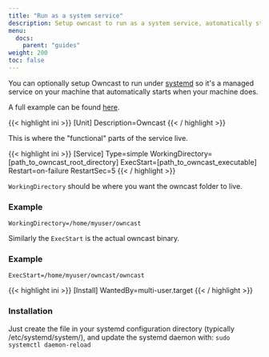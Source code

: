 ```yaml
---
title: "Run as a system service"
description: Setup owncast to run as a system service, automatically starting when your server does.
menu:
  docs:
    parent: "guides"
weight: 200
toc: false
---
```


You can optionally setup Owncast to run under [systemd](https://systemd.io/) so it's a managed service on your machine that automatically starts when your machine does.

A full example can be found [here](https://github.com/owncast/owncast/blob/master/examples/owncast-sample.service).

{{< highlight ini >}}
[Unit]
Description=Owncast
{{< / highlight >}}

This is where the "functional" parts of the service live.

{{< highlight ini >}}
[Service]
Type=simple
WorkingDirectory=[path_to_owncast_root_directory]
ExecStart=[path_to_owncast_executable]
Restart=on-failure
RestartSec=5
{{< / highlight >}}

`WorkingDirectory` should be where you want the owncast folder to live.

### Example

`WorkingDirectory=/home/myuser/owncast`

Similarly the `ExecStart` is the actual owncast binary.

### Example

`ExecStart=/home/myuser/owncast/owncast`

{{< highlight ini >}}
[Install]
WantedBy=multi-user.target
{{< / highlight >}}

### Installation

Just create the file in your systemd configuration directory (typically /etc/systemd/system/), and update the systemd daemon with:
`sudo systemctl daemon-reload`
